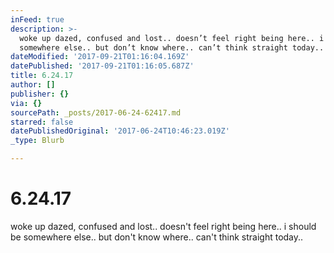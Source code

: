 ```yaml
---
inFeed: true
description: >-
  woke up dazed, confused and lost.. doesn’t feel right being here.. i should be
  somewhere else.. but don’t know where.. can’t think straight today..
dateModified: '2017-09-21T01:16:04.169Z'
datePublished: '2017-09-21T01:16:05.687Z'
title: 6.24.17
author: []
publisher: {}
via: {}
sourcePath: _posts/2017-06-24-62417.md
starred: false
datePublishedOriginal: '2017-06-24T10:46:23.019Z'
_type: Blurb

---
```

# 6.24.17

woke up dazed, confused and lost.. doesn't feel right being here.. i should be somewhere else.. but don't know where.. can't think straight today..